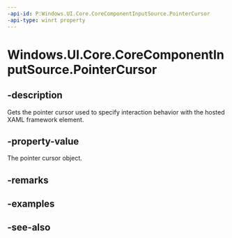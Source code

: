 ```yaml
---
-api-id: P:Windows.UI.Core.CoreComponentInputSource.PointerCursor
-api-type: winrt property
---
```


<!-- Property syntax
public Windows.UI.Core.CoreCursor PointerCursor { get;  set; }
-->

# Windows.UI.Core.CoreComponentInputSource.PointerCursor

## -description

Gets the pointer cursor used to specify interaction behavior with the hosted XAML framework element.

## -property-value

The pointer cursor object.

## -remarks

## -examples

## -see-also
